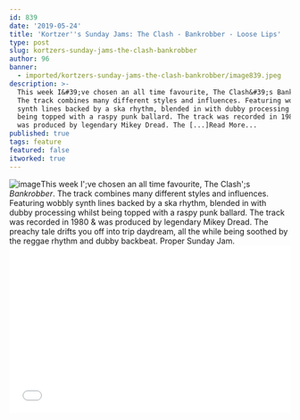 ```yaml
---
id: 839
date: '2019-05-24'
title: 'Kortzer''s Sunday Jams: The Clash - Bankrobber - Loose Lips'
type: post
slug: kortzers-sunday-jams-the-clash-bankrobber
author: 96
banner:
  - imported/kortzers-sunday-jams-the-clash-bankrobber/image839.jpeg
description: >-
  This week I&#39;ve chosen an all time favourite, The Clash&#39;s Bankrobber.
  The track combines many different styles and influences. Featuring wobbly
  synth lines backed by a ska rhythm, blended in with dubby processing whilst
  being topped with a raspy punk ballard. The track was recorded in 1980 &amp;
  was produced by legendary Mikey Dread. The [...]Read More...
published: true
tags: feature
featured: false
itworked: true
---
```

![image](../imported/kortzers-sunday-jams-the-clash-bankrobber/image839.jpeg)This week I';ve chosen an all time favourite, The Clash';s _Bankrobber_. The track combines many different styles and influences. Featuring wobbly synth lines backed by a ska rhythm, blended in with dubby processing whilst being topped with a raspy punk ballard. The track was recorded in 1980 & was produced by legendary Mikey Dread. The preachy tale drifts you off into trip daydream, all the while being soothed by the reggae rhythm and dubby backbeat. Proper Sunday Jam.<iframe width='100%' height='300' scrolling='no' frameborder='no' allow='autoplay' src='//www.youtube.com/embed/ttJBdr6eBuo?wmode=opaque'></iframe>